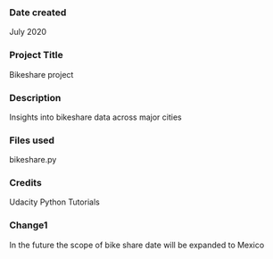 ### Date created
July 2020

### Project Title
Bikeshare project

### Description
Insights into bikeshare data across major cities

### Files used
bikeshare.py

### Credits
Udacity Python Tutorials

### Change1
In the future the scope of bike share date will be expanded to Mexico
